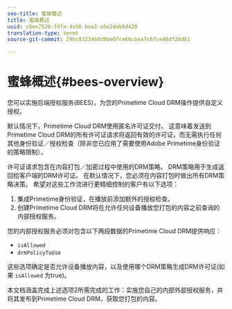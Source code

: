 ```yaml
---
seo-title: 蜜蜂概述
title: 蜜蜂概述
uuid: c6ee7528-fdfa-4a56-bea2-a5e2dab6d428
translation-type: tm+mt
source-git-commit: 29bc8323460d9be0fce66cbea7c6fce46df20d61

---
```



# 蜜蜂概述{#bees-overview}

您可以实施后端授权服务(BEES)，为您的Primetime Cloud DRM操作提供自定义授权。

默认情况下，Primetime Cloud DRM使用匿名许可证交付。 这意味着发送到Primetime Cloud DRM的所有许可证请求将返回有效的许可证，而无需执行任何其他身份验证／授权检查（除非您已应用了需要使用Adobe Primetime身份验证的策略限制）。

许可证请求包含在内容打包／加密过程中使用的DRM策略。 DRM策略用于生成返回给客户端的DRM许可证。 在默认情况下，您必须在内容打包时做出所有DRM策略决策。 希望对这些工作流进行更精细控制的客户有以下选项：

1. 集成Primetime身份验证，在播放前添加额外的授权检查。
1. 创建Primetime Cloud DRM将在允许任何设备播放您打包的内容之前查询的内部授权服务。

您的内部授权服务必须对包含以下两段数据的Primetime Cloud DRM提供响应：

* `isAllowed`
* `drmPolicyToUse`

这些选项确定是否允许设备播放内容，以及使用哪个DRM策略生成DRM许可证(如果 `isAllowed` 为true)。

本文档涵盖完成上述选项2所需完成的工作：实施您自己的内部外部授权服务，并将其发布到Primetime Cloud DRM，获取您打包的内容。
